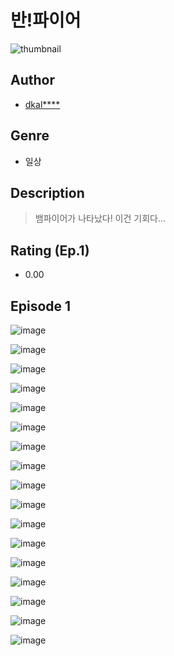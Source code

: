 # 반!파이어
![thumbnail](https://image-comic.pstatic.net/user_contents_data/challenge_comic/2023/05/23/314634/upload_3558742253153445477_480x623.jpeg)

## Author
- [dkal****](https://comic.naver.com/artistTitle?id=314634)

## Genre
- 일상

## Description
> 뱀파이어가 나타났다! 이건 기회다...


## Rating (Ep.1)
- 0.00

## Episode 1
![image](https://image-comic.pstatic.net/user_contents_data/challenge_comic/2023/05/23/314634/upload_3689963661624172850.jpeg)

![image](https://image-comic.pstatic.net/user_contents_data/challenge_comic/2023/05/23/314634/upload_7221300108106806114.jpeg)

![image](https://image-comic.pstatic.net/user_contents_data/challenge_comic/2023/05/23/314634/upload_3545795490029647671.jpeg)

![image](https://image-comic.pstatic.net/user_contents_data/challenge_comic/2023/05/23/314634/upload_3847817015543882806.jpeg)

![image](https://image-comic.pstatic.net/user_contents_data/challenge_comic/2023/05/23/314634/upload_7147269999637508193.jpeg)

![image](https://image-comic.pstatic.net/user_contents_data/challenge_comic/2023/05/23/314634/upload_7292234031480256306.jpeg)

![image](https://image-comic.pstatic.net/user_contents_data/challenge_comic/2023/05/23/314634/upload_4123382142239914290.jpeg)

![image](https://image-comic.pstatic.net/user_contents_data/challenge_comic/2023/05/23/314634/upload_4121128147697885537.jpeg)

![image](https://image-comic.pstatic.net/user_contents_data/challenge_comic/2023/05/23/314634/upload_7364288335519430497.jpeg)

![image](https://image-comic.pstatic.net/user_contents_data/challenge_comic/2023/05/23/314634/upload_7017560608630519604.jpeg)

![image](https://image-comic.pstatic.net/user_contents_data/challenge_comic/2023/05/23/314634/upload_3631361689006781284.jpeg)

![image](https://image-comic.pstatic.net/user_contents_data/challenge_comic/2023/05/23/314634/upload_4135539450928312885.jpeg)

![image](https://image-comic.pstatic.net/user_contents_data/challenge_comic/2023/05/23/314634/upload_3702632023324189793.jpeg)

![image](https://image-comic.pstatic.net/user_contents_data/challenge_comic/2023/05/23/314634/upload_7221629089750595638.jpeg)

![image](https://image-comic.pstatic.net/user_contents_data/challenge_comic/2023/05/23/314634/upload_7293920686528292451.jpeg)

![image](https://image-comic.pstatic.net/user_contents_data/challenge_comic/2023/05/23/314634/upload_7377520923569894960.jpeg)

![image](https://image-comic.pstatic.net/user_contents_data/challenge_comic/2023/05/23/314634/upload_7089851302572732467.jpeg)
